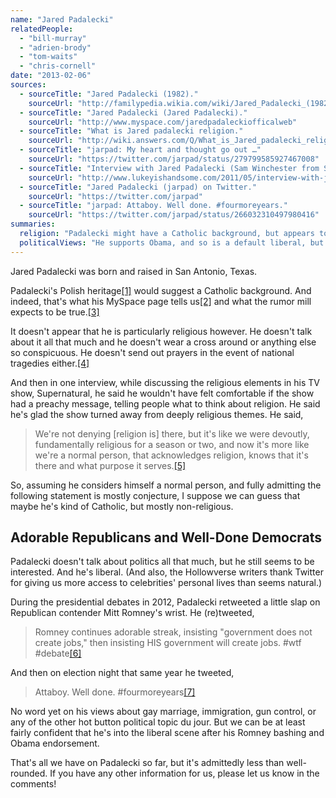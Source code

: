 ```yaml
---
name: "Jared Padalecki"
relatedPeople:
  - "bill-murray"
  - "adrien-brody"
  - "tom-waits"
  - "chris-cornell"
date: "2013-02-06"
sources:
  - sourceTitle: "Jared Padalecki (1982)."
    sourceUrl: "http://familypedia.wikia.com/wiki/Jared_Padalecki_(1982)"
  - sourceTitle: "Jared Padalecki (Jared Padalecki)."
    sourceUrl: "http://www.myspace.com/jaredpadaleckiofficalweb"
  - sourceTitle: "What is Jared padalecki religion."
    sourceUrl: "http://wiki.answers.com/Q/What_is_Jared_padalecki_religion"
  - sourceTitle: "jarpad: My heart and thought go out …"
    sourceUrl: "https://twitter.com/jarpad/status/279799585927467008"
  - sourceTitle: "Interview with Jared Padalecki (Sam Winchester from Supernatural)."
    sourceUrl: "http://www.lukeyishandsome.com/2011/05/interview-with-jared-padalecki-sam.html"
  - sourceTitle: "Jared Padalecki (jarpad) on Twitter."
    sourceUrl: "https://twitter.com/jarpad"
  - sourceTitle: "jarpad: Attaboy. Well done. #fourmoreyears."
    sourceUrl: "https://twitter.com/jarpad/status/266032310497980416"
summaries:
  religion: "Padalecki might have a Catholic background, but appears to be largely non-religious."
  politicalViews: "He supports Obama, and so is a default liberal, but outside of that he doesn't say much."
---
```


Jared Padalecki was born and raised in San Antonio, Texas.

Padalecki's Polish heritage<a class="source-citation" href="#http%3A%2F%2Ffamilypedia.wikia.com%2Fwiki%2FJared_Padalecki_(1982)" title="Jared Padalecki (1982).">[1]</a> would suggest a Catholic background. And indeed, that's what his MySpace page tells us<a class="source-citation" href="#http%3A%2F%2Fwww.myspace.com%2Fjaredpadaleckiofficalweb" title="Jared Padalecki (Jared Padalecki).">[2]</a> and what the rumor mill expects to be true.<a class="source-citation" href="#http%3A%2F%2Fwiki.answers.com%2FQ%2FWhat_is_Jared_padalecki_religion" title="What is Jared padalecki religion.">[3]</a>

It doesn't appear that he is particularly religious however. He doesn't talk about it all that much and he doesn't wear a cross around or anything else so conspicuous. He doesn't send out prayers in the event of national tragedies either.<a class="source-citation" href="#https%3A%2F%2Ftwitter.com%2Fjarpad%2Fstatus%2F279799585927467008" title="jarpad: My heart and thought go out …">[4]</a>

And then in one interview, while discussing the religious elements in his TV show, Supernatural, he said he wouldn't have felt comfortable if the show had a preachy message, telling people what to think about religion. He said he's glad the show turned away from deeply religious themes. He said,

>We're not denying [religion is] there, but it's like we were devoutly, fundamentally religious for a season or two, and now it's more like we're a normal person, that acknowledges religion, knows that it's there and what purpose it serves.<a class="source-citation" href="#http%3A%2F%2Fwww.lukeyishandsome.com%2F2011%2F05%2Finterview-with-jared-padalecki-sam.html" title="Interview with Jared Padalecki (Sam Winchester from Supernatural).">[5]</a>

So, assuming he considers himself a normal person, and fully admitting the following statement is mostly conjecture, I suppose we can guess that maybe he's kind of Catholic, but mostly non-religious.


## Adorable Republicans and Well-Done Democrats

Padalecki doesn't talk about politics all that much, but he still seems to be interested. And he's liberal. (And also, the Hollowverse writers thank Twitter for giving us more access to celebrities' personal lives than seems natural.)

During the presidential debates in 2012, Padalecki retweeted a little slap on Republican contender Mitt Romney's wrist. He (re)tweeted,

>Romney continues adorable streak, insisting "government does not create jobs," then insisting HIS government will create jobs. #wtf #debate<a class="source-citation" href="#https%3A%2F%2Ftwitter.com%2Fjarpad" title="Jared Padalecki (jarpad) on Twitter.">[6]</a>

And then on election night that same year he tweeted,

>Attaboy. Well done. #fourmoreyears<a class="source-citation" href="#https%3A%2F%2Ftwitter.com%2Fjarpad%2Fstatus%2F266032310497980416" title="jarpad: Attaboy. Well done. #fourmoreyears.">[7]</a>

No word yet on his views about gay marriage, immigration, gun control, or any of the other hot button political topic du jour. But we can be at least fairly confident that he's into the liberal scene after his Romney bashing and Obama endorsement.

That's all we have on Padalecki so far, but it's admittedly less than well-rounded. If you have any other information for us, please let us know in the comments!